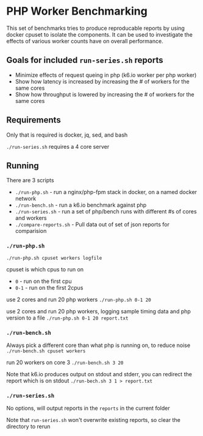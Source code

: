 # PHP Worker Benchmarking

This set of benchmarks tries to produce reproducable reports by using docker cpuset to isolate the
components.  It can be used to investigate the effects of various worker counts have on overall performance.

## Goals for included `run-series.sh` reports
* Minimize effects of request queing in php (k6.io worker per php worker)
* Show how latency is increased by increasing the # of workers for the same cores
* Show how throughput is lowered by increasing the # of workers for the same cores

## Requirements
Only that is required is docker, jq, sed, and bash

`./run-series.sh` requires a 4 core server

## Running
There are 3 scripts
* `./run-php.sh` - run a nginx/php-fpm stack in docker, on a named docker network
* `./run-bench.sh` - run a k6.io benchmark against php
* `./run-series.sh` - run a set of php/bench runs with different #s of cores and workers
* `./compare-reports.sh` - Pull data out of set of json reports for comparision

### `./run-php.sh`
`./run-php.sh cpuset workers logfile`

cpuset is which cpus to run on
* `0` - run on the first cpu
* `0-1` - run on the first 2cpus

use 2 cores and run 20 php workers
`./run-php.sh 0-1 20`

use 2 cores and run 20 php workers, logging sample timing data and php version to a file
`./run-php.sh 0-1 20 report.txt`

### `./run-bench.sh`
Always pick a different core than what php is running on, to reduce noise
`./run-bench.sh cpuset workers`

run 20 workers on core 3
`./run-bench.sh 3 20`

Note that k6.io produces output on stdout and stderr, you can redirect the report which is on stdout
`./run-bech.sh 3 1 > report.txt`


### `./run-series.sh`

No options, will output reports in the `reports` in the current folder

Note that `run-series.sh` won't overwrite existing reports, so clear the directory to rerun
